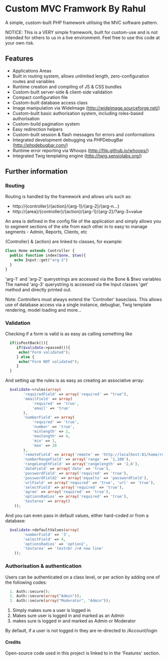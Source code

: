 # Custom MVC Framwork By Rahul 

A simple, custom-built PHP framework utilising the MVC software pattern.


NOTICE: This is a VERY simple framework, built for custom-use and is not intended for others to us in a live environment. 
Feel free to use this code at your own risk.


## Features

- Applications Areas
- Built in routing system, allows unlimited length, zero-configuration routes and variables
- Runtime creation and compiling of JS & CSS bundles
- Custom-built server-side & client-side validation
- Compact configuration file
- Custom-built database access class
- Image manipulation via WideImage (http://wideimage.sourceforge.net/)
- Custom-built basic authorisation system, including roles-based authorisation
- Custom-build pagination system
- Easy redirection helpers
- Custom-built session & flash messages for errors and conformations
- Integrated development debugging via PHPDebugBar (http://phpdebugbar.com/)
- Runtime error reporting via Whoops (http://filp.github.io/whoops/)
- Integrated Twig templating engine (http://twig.sensiolabs.org/) 


## Further information

### Routing

Routing is handled by the framework and allows urls such as:
  - http://{controller}/{action}/{arg-1}/{arg-2}/{arg-n...}
  - http://{area}/{controller}/{action}/{arg-1}/{arg-2}/?arg-3=value

An area is defined in the config file of the application and simply allows you to segment sections of the site from each other in to easy to manage segments - Admin, Reports, Clients, etc

{Controller} & {action} are linked to classes, for example:

```php
Class Home extends Controller {
  public function index($one, $two){
    echo Input::get("arg-3")
  }
}
```

'arg-1' and 'arg-2' querystrings are accessed via the $one & $two variables
The named 'arg-3' querystring is accessed via the Input classes 'get' method and directly printed out.

Note: Controllers must always extend the 'Controller' baseclass. This allows use of database access via a single instance, debugbar, Twig template rendering, model loading and more...


### Validation

Checking if a form is valid is as easy as calling something like

```php
  if(isPostBack()){
     if($validate->passed()){
      echo("Form validated");
     } else {
      echo("Form NOT validated");
     }
  }

```

And setting up the rules is as easy as creating an associative array:

```php
  $validate->rules(array(
        'requiredField' => array('required' => "true"),
        'emailField' => array(
            'required' => 'true',
            'email' => 'true'
        ),
        'numberField' => array(
            'required' => 'true',
            'number' => 'true',
            'minlength' => 2,
            'maxlength' => 4,
            'min' => 1,
            'max' => 20
        ),
        'remoteField' => array('remote' => 'http://localhost:81/home/remote_val'), // 'http://localhost:8000/ajax/valtest.php'
        'numberRangeField' => array('range' => '1,100'),
        'rangeLengthField' => array('rangelength' => '2,6'),
        'dateField' => array('date' => 'true'),
        'passwordField' => array('required' => 'true'),
        'passwordField2' => array('equalto' => 'passwordField'),
        'urlField' => array('required' => 'true', 'url' => 'true'),
        'selectField' => array('required' => 'true'),
        'agree' => array('required' => 'true'),
        'optionsRadios' => array('required' => 'true'),
        'textarea' => array()
    ));

```

And you can even pass in default values, either hard-coded or from a database:

```php
  $validate->defaultValues(array(
        'numberField' => '3',
        'selectField' => 4,
        'optionsRadios' => 'option2',
        'textarea' => 'test<br />A new line'
    ));

```

### Authorisation & authentication

Users can be authenticated on a class level, or per action by adding one of the following codes:

```php
  1. Auth::secure();
  2. Auth::secure(array("Admin"));
  3. Auth::secure(array("Moderator", "Admin"));
```

1. Simply makes sure a user is logged in
2. Makes sure user is logged in and marked as an Admin
3. makes sure is logged in and marked as Admin or Moderator

By default, if a user is not logged in they are re-directed to /Account/login



#### Credits

Open-source code used in this project is linked to in the 'Features' section.
